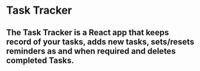 # Task Tracker
##  The Task Tracker is a React app that keeps record of your tasks, adds new tasks, sets/resets reminders as and when required and deletes completed Tasks.
